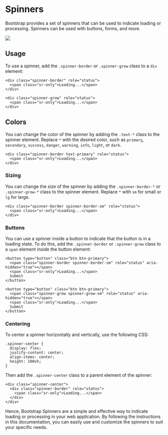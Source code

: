 # Spinners

Bootstrap provides a set of spinners that can be used to indicate loading or processing. Spinners can be used with buttons, forms, and more.

<img src="https://user-images.githubusercontent.com/95307102/221271321-ac80c8cd-2f5e-4449-a8c1-383e023ea65d.png">


## Usage
To use a spinner, add the `.spinner-border` or `.spinner-grow` class to a `div` element:

````
<div class="spinner-border" role="status">
  <span class="sr-only">Loading...</span>
</div>
````

````
<div class="spinner-grow" role="status">
  <span class="sr-only">Loading...</span>
</div>
````

## Colors

You can change the color of the spinner by adding the `.text-*` class to the spinner element. Replace `*` with the desired color, such as `primary`, `secondary`, `success`, `danger`, `warning`, `info`, `light`, or `dark`.

````
<div class="spinner-border text-primary" role="status">
  <span class="sr-only">Loading...</span>
</div>
````

### Sizing

You can change the size of the spinner by adding the `.spinner-border-*` or `.spinner-grow-*` class to the spinner element. 
Replace `*` with `sm` for small or `lg` for large.

````
<div class="spinner-border spinner-border-sm" role="status">
  <span class="sr-only">Loading...</span>
</div>
````

### Buttons
You can use a spinner inside a button to indicate that the button is in a loading state. To do this, add the `.spinner-border` or `.spinner-grow` class to a `span` element inside the button element:

````
<button type="button" class="btn btn-primary">
  <span class="spinner-border spinner-border-sm" role="status" aria-hidden="true"></span>
  <span class="sr-only">Loading...</span>
  Submit
</button>
````

````
<button type="button" class="btn btn-primary">
  <span class="spinner-grow spinner-grow-sm" role="status" aria-hidden="true"></span>
  <span class="sr-only">Loading...</span>
  Submit
</button>
````

### Centering

To center a spinner horizontally and vertically, use the following CSS:

````
.spinner-center {
  display: flex;
  justify-content: center;
  align-items: center;
  height: 100vh;
}
````

Then add the `.spinner-center` class to a parent element of the spinner:

````
<div class="spinner-center">
  <div class="spinner-border" role="status">
    <span class="sr-only">Loading...</span>
  </div>
</div>
````

Hence,
Bootstrap Spinners are a simple and effective way to indicate loading or processing in your web application. By following the instructions in this documentation, you can easily use and customize the spinners to suit your specific needs.



